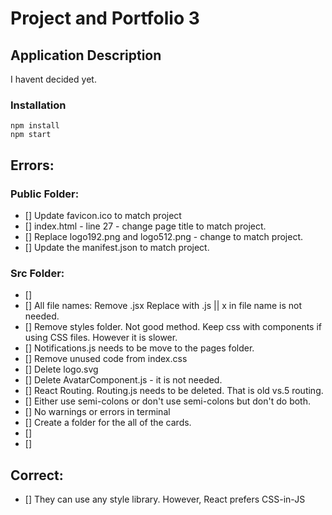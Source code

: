 # Project and Portfolio 3
## Application Description
I havent decided yet.

### Installation
```
npm install
npm start
```

## Errors:
### Public Folder: 
- [] Update favicon.ico to match project
- [] index.html - line 27 -  change page title to match project.
- [] Replace logo192.png and logo512.png - change to match project.
- [] Update the manifest.json to match project.
### Src Folder: 
- []
- [] All file names: Remove .jsx Replace with .js  || x in file name is not needed. 
- [] Remove styles folder. Not good method.  Keep css with components if using CSS files. However it is slower.
- [] Notifications.js needs to be move to the pages folder.
- [] Remove unused code from index.css
- [] Delete logo.svg
- [] Delete AvatarComponent.js - it is not needed.
- [] React Routing. Routing.js needs to be deleted. That is old vs.5 routing.
- [] Either use semi-colons or don't use semi-colons but don't do both.
- [] No warnings or errors in terminal
- [] Create a folder for the all of the cards.
- []
- []


## Correct:
- [] They can use any style library. However, React prefers CSS-in-JS

